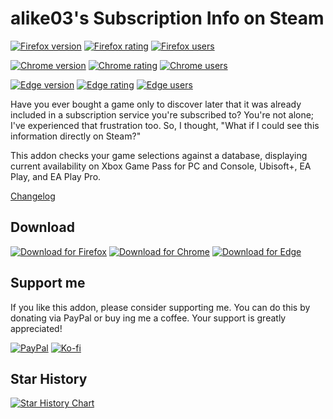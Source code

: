 # alike03's Subscription Info on Steam

[![Firefox version](https://img.shields.io/amo/v/alike03s-subscription-info?label=Firefox&style=for-the-badge)](https://addons.mozilla.org/en-US/firefox/addon/alike03s-subscription-info/)
[![Firefox rating](https://img.shields.io/amo/stars/alike03s-subscription-info?label=firefox%20rating&style=for-the-badge)](https://addons.mozilla.org/en-US/firefox/addon/alike03s-subscription-info/)
[![Firefox users](https://img.shields.io/amo/users/alike03s-subscription-info?label=firefox%20users&style=for-the-badge&color=dd2222)](https://addons.mozilla.org/en-US/firefox/addon/alike03s-subscription-info/)

[![Chrome version](https://img.shields.io/chrome-web-store/v/jecikjbpiedagpmibmgpfgnkfpomgeok?label=Chrome&style=for-the-badge)](https://chrome.google.com/webstore/detail/jecikjbpiedagpmibmgpfgnkfpomgeok/)
[![Chrome rating](https://img.shields.io/chrome-web-store/stars/jecikjbpiedagpmibmgpfgnkfpomgeok?label=Chrome%20rating&style=for-the-badge)](https://chrome.google.com/webstore/detail/jecikjbpiedagpmibmgpfgnkfpomgeok/)
[![Chrome users](https://img.shields.io/chrome-web-store/users/jecikjbpiedagpmibmgpfgnkfpomgeok?label=Chrome%20users&style=for-the-badge&color=dd2222)](https://chrome.google.com/webstore/detail/jecikjbpiedagpmibmgpfgnkfpomgeok/)

[![Edge version](https://img.shields.io/badge/dynamic/json?label=edge&style=for-the-badge&%20add-on&prefix=V&query=%24.version&url=https%3A%2F%2Fmicrosoftedge.microsoft.com%2Faddons%2Fgetproductdetailsbycrxid%2Fbapbeljhlgbcmoofikfboidiooefimdp)](https://microsoftedge.microsoft.com/addons/detail/alike03s-subscription-in/bapbeljhlgbcmoofikfboidiooefimdp)
[![Edge rating](https://img.shields.io/badge/dynamic/json?label=edge%20rating&color=%2344cc11&style=for-the-badge&suffix=/5&query=%24.averageRating&url=https%3A%2F%2Fmicrosoftedge.microsoft.com%2Faddons%2Fgetproductdetailsbycrxid%2Fbapbeljhlgbcmoofikfboidiooefimdp)](https://microsoftedge.microsoft.com/addons/detail/alike03s-subscription-in/bapbeljhlgbcmoofikfboidiooefimdp)
[![Edge users](https://img.shields.io/badge/dynamic/json?label=Edge%20users&style=for-the-badge&color=%23dd2222&query=%24.activeInstallCount&url=https%3A%2F%2Fmicrosoftedge.microsoft.com%2Faddons%2Fgetproductdetailsbycrxid%2Fbapbeljhlgbcmoofikfboidiooefimdp)](https://microsoftedge.microsoft.com/addons/detail/alike03s-subscription-in/bapbeljhlgbcmoofikfboidiooefimdp)

Have you ever bought a game only to discover later that it was already included in a subscription service you're subscribed to? You're not alone; I've experienced that frustration too. So, I thought, "What if I could see this information directly on Steam?"

This addon checks your game selections against a database, displaying current availability on Xbox Game Pass for PC and Console, Ubisoft+, EA Play, and EA Play Pro.

[Changelog](https://aligueler.com/SubscriptionInfo/#changelog)

## Download

[![Download for Firefox](/.git/images/firefox.png)](https://addons.mozilla.org/en-US/firefox/addon/alike03s-subscription-info/)
[![Download for Chrome](/.git/images/chrome.png)](https://chrome.google.com/webstore/detail/jecikjbpiedagpmibmgpfgnkfpomgeok/)
[![Download for Edge](/.git/images/edge.png)](https://microsoftedge.microsoft.com/addons/detail/bapbeljhlgbcmoofikfboidiooefimdp)


## Support me

If you like this addon, please consider supporting me. You can do this by donating via PayPal or buy ing me a coffee. Your support is greatly appreciated!

[![PayPal](https://img.shields.io/badge/PayPal-00457C?style=for-the-badge&logo=paypal&logoColor=white)](https://paypal.me/alike03)
[![Ko-fi](https://img.shields.io/badge/Ko--fi-F16061?style=for-the-badge&logo=ko-fi&logoColor=white)](https://ko-fi.com/alike03)

## Star History

<a href="https://star-history.com/#alike03/SubscriptionInfo&Date">
 <picture>
   <source media="(prefers-color-scheme: dark)" srcset="https://api.star-history.com/svg?repos=alike03/SubscriptionInfo&type=Date&theme=dark" />
   <source media="(prefers-color-scheme: light)" srcset="https://api.star-history.com/svg?repos=alike03/SubscriptionInfo&type=Date" />
   <img alt="Star History Chart" src="https://api.star-history.com/svg?repos=alike03/SubscriptionInfo&type=Date" />
 </picture>
</a>